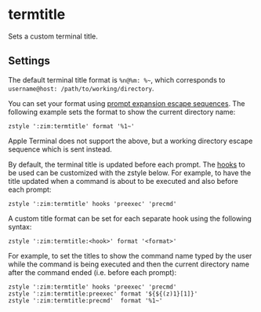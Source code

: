 termtitle
=========

Sets a custom terminal title.

Settings
--------

The default terminal title format is `%n@%m: %~`, which corresponds to
`username@host: /path/to/working/directory`.

You can set your format using [prompt expansion escape sequences].
The following example sets the format to show the current directory name:

    zstyle ':zim:termtitle' format '%1~'

Apple Terminal does not support the above, but a working directory escape
sequence which is sent instead.

By default, the terminal title is updated before each prompt. The [hooks] to be used
can be customized with the zstyle below. For example, to have the title updated
when a command is about to be executed and also before each prompt:

    zstyle ':zim:termtitle' hooks 'preexec' 'precmd'

A custom title format can be set for each separate hook using the following
syntax:

    zstyle ':zim:termtitle:<hook>' format '<format>'

For example, to set the titles to show the command name typed by the user while the
command is being executed and then the current directory name after the command
ended (i.e. before each prompt):

    zstyle ':zim:termtitle' hooks 'preexec' 'precmd'
    zstyle ':zim:termtitle:preexec' format '${${(z)1}[1]}'
    zstyle ':zim:termtitle:precmd'  format '%1~'

[prompt expansion escape sequences]: http://zsh.sourceforge.net/Doc/Release/Prompt-Expansion.html#Simple-Prompt-Escapes
[hooks]: http://zsh.sourceforge.net/Doc/Release/Functions.html#Hook-Functions
